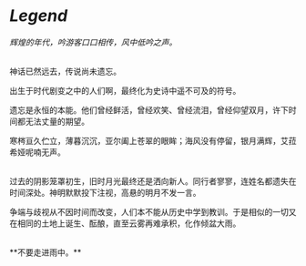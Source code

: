 # *Legend*

*辉煌的年代，吟游客口口相传，风中低吟之声。*

<br>
神话已然远去，传说尚未遗忘。

出生于时代剧变之中的人们啊，最终化为史诗中遥不可及的符号。

遗忘是永恒的本能。他们曾经鲜活，曾经欢笑、曾经流泪，曾经仰望双月，许下时间都无法丈量的期望。

寒梣亘久伫立，薄暮沉沉，亚尔阖上苍翠的眼眸；海风没有停留，银月满辉，艾菈希娅呢喃无声。

<br>
过去的阴影笼罩初生，旧时月光最终还是洒向新人。同行者寥寥，连姓名都遗失在时间深处。神明默默投下注视，高悬的明月不发一言。

争端与歧视从不因时间而改变，人们本不能从历史中学到教训。于是相似的一切又在相同的土地上诞生、酝酿，直至云雾再难承积，化作倾盆大雨。

<br>
**不要走进雨中。**
